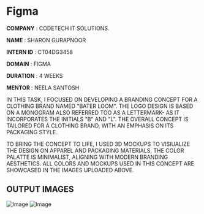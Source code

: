 # Figma

**COMPANY** : CODETECH IT SOLUTIONS.

**NAME** : SHARON GURAPNOOR

**INTERN ID** : CT04DG3458

**DOMAIN** : FIGMA

**DURATION** : 4 WEEKS

**MENTOR** : NEELA SANTOSH

IN THIS TASK, I FOCUSED ON DEVELOPING A BRANDING CONCEPT FOR A CLOTHING BRAND NAMED "BATER LOOM". THE LOGO DESIGN IS BASED ON A MONOGRAM ALSO REFERRED TOO AS A LETTERMARK- AS IT INCORPORATES THE INITIALS "B" AND "L". THE OVERALL CONCEPT IS TAILORED FOR A CLOTHING BRAND, WITH AN EMPHASIS ON ITS PACKAGING STYLE.

TO BRING THE CONCEPT TO LIFE, I USED 3D MOCKUPS TO VISIUALIZE THE DESIGN ON APPAREL AND PACKAGING MATERIALS. THE COLOR PALATTE IS MINIMALIST, ALIGNING WITH MODERN BRANDING AESTHETICS. ALL COLORS AND MOCKUPS USED IN THIS CONCEPT ARE SHOWCASED IN THE IMAGES UPLOADED ABOVE.

## OUTPUT IMAGES

![Image](https://github.com/user-attachments/assets/1706f4d8-f0f1-4e3f-8d09-a60aabd6ba06)
![Image](https://github.com/user-attachments/assets/8f78a9eb-88ff-4860-9356-f27090da065f)
